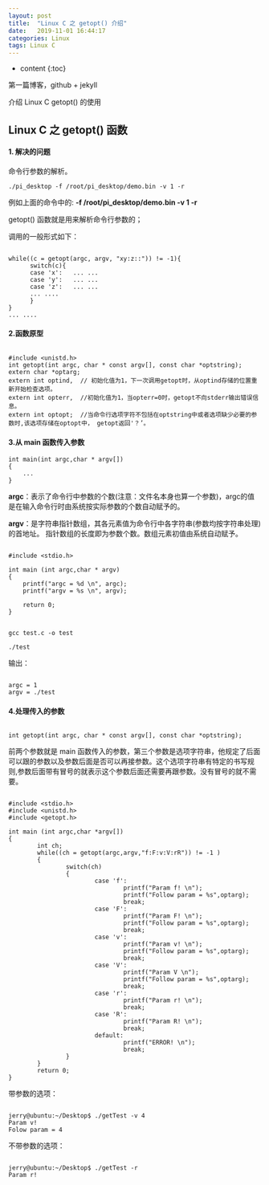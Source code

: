 ```yaml
---
layout: post
title:  "Linux C 之 getopt() 介绍"
date:   2019-11-01 16:44:17
categories: Linux
tags: Linux C
---
```


* content
{:toc}

第一篇博客，github + jekyll

介绍 Linux C getopt() 的使用





## Linux C 之 getopt() 函数


#### 1. 解决的问题 

命令行参数的解析。

```
./pi_desktop -f /root/pi_desktop/demo.bin -v 1 -r

```

例如上面的命令中的:  **-f /root/pi_desktop/demo.bin -v 1 -r** 

getopt() 函数就是用来解析命令行参数的；

调用的一般形式如下：

```

while((c = getopt(argc, argv, "xy:z::")) != -1){
      switch(c){
      case 'x':   ... ...
      case 'y':   ... ...
      case 'z':   ... ...
      ... ....
      }
}
... ....

```

#### 2.函数原型

```

#include <unistd.h>
int getopt(int argc, char * const argv[], const char *optstring);
extern char *optarg; 
extern int optind,  // 初始化值为1，下一次调用getopt时，从optind存储的位置重新开始检查选项。 
extern int opterr,  //初始化值为1，当opterr=0时，getopt不向stderr输出错误信息。
extern int optopt;  //当命令行选项字符不包括在optstring中或者选项缺少必要的参数时,该选项存储在optopt中， getopt返回'？’。

```

#### 3.从 main 函数传入参数

```
int main(int argc,char * argv[])
{
    ...
}

```

**argc**：表示了命令行中参数的个数(注意：文件名本身也算一个参数)，argc的值是在输入命令行时由系统按实际参数的个数自动赋予的。

**argv**：是字符串指针数组，其各元素值为命令行中各字符串(参数均按字符串处理)的首地址。 指针数组的长度即为参数个数。数组元素初值由系统自动赋予。

```

#include <stdio.h>

int main (int argc,char * argv)
{
    printf("argc = %d \n", argc);
    printf("argv = %s \n", argv);
    
    return 0;
}

```
```

gcc test.c -o test

```
```
./test

```

输出：

```

argc = 1
argv = ./test

```

#### 4.处理传入的参数

```

int getopt(int argc, char * const argv[], const char *optstring);

```

前两个参数就是 main 函数传入的参数，第三个参数是选项字符串，他规定了后面可以跟的参数以及参数后面是否可以再接参数。这个选项字符串有特定的书写规则,参数后面带有冒号的就表示这个参数后面还需要再跟参数。没有冒号的就不需要。

```

#include <stdio.h>
#include <unistd.h>
#include <getopt.h>

int main (int argc,char *argv[])
{
        int ch;
        while((ch = getopt(argc,argv,"f:F:v:V:rR")) != -1 )
        {
                switch(ch)
                {
                        case 'f':
                                printf("Param f! \n");
                                printf("Follow param = %s",optarg);
                                break;
                        case 'F':
                                printf("Param F! \n");
                                printf("Follow param = %s",optarg);
                                break;
                        case 'v':
                                printf("Param v! \n");
                                printf("Follow param = %s",optarg);
                                break;
                        case 'V':
                                printf("Param V \n");
                                printf("Follow param = %s",optarg);
                                break;
                        case 'r':
                                printf("Param r! \n");
                                break;
                        case 'R':
                                printf("Param R! \n");
                                break;
                        default:
                                printf("ERROR! \n");
                                break;
                }
        }
        return 0;
}

```

带参数的选项：

```

jerry@ubuntu:~/Desktop$ ./getTest -v 4
Param v! 
Folow param = 4

```

不带参数的选项：

```

jerry@ubuntu:~/Desktop$ ./getTest -r
Param r! 

```